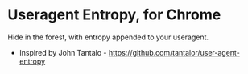 Useragent Entropy, for Chrome
========================

Hide in the forest, with entropy appended to your useragent.

* Inspired by John Tantalo - https://github.com/tantalor/user-agent-entropy
